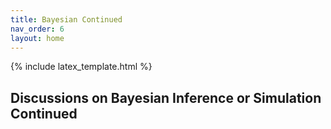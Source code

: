 ```yaml
---
title: Bayesian Continued
nav_order: 6
layout: home
---
```

{% include latex_template.html %}



## Discussions on Bayesian Inference or Simulation Continued
